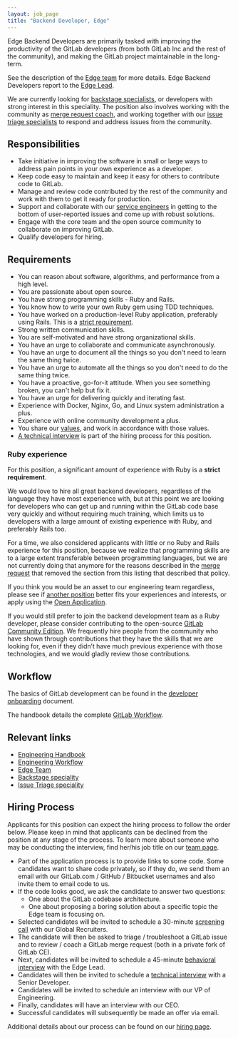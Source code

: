 ```yaml
---
layout: job_page
title: "Backend Developer, Edge"
---
```


Edge Backend Developers are primarily tasked with improving the productivity of
the GitLab developers (from both GitLab Inc and the rest of the community), and
making the GitLab project maintainable in the long-term.

See the description of the [Edge team](/handbook/edge) for more details. Edge
Backend Developers report to the [Edge Lead](/jobs/edge-lead/).

We are currently looking for [backstage specialists](/jobs/specialist/backstage),
or developers with strong interest in this speciality. The position
also involves working with the community as
[merge request coach](/jobs/merge-request-coach), and working together with our
[issue triage specialists](/jobs/specialist/issue-triage) to respond and address
issues from the community.

## Responsibilities

* Take initiative in improving the software in small or large ways to address
  pain points in your own experience as a developer.
* Keep code easy to maintain and keep it easy for others to contribute code to
  GitLab.
* Manage and review code contributed by the rest of the community and work with
  them to get it ready for production.
* Support and collaborate with our [service engineers](/jobs/service-engineer)
  in getting to the bottom of user-reported issues and come up with robust solutions.
* Engage with the core team and the open source community to collaborate on improving GitLab.
* Qualify developers for hiring.

## Requirements

* You can reason about software, algorithms, and performance from a high level.
* You are passionate about open source.
* You have strong programming skills - Ruby and Rails.
* You know how to write your own Ruby gem using TDD techniques.
* You have worked on a production-level Ruby application, preferably using Rails.
  This is a [strict requirement](#ruby-experience).
* Strong written communication skills.
* You are self-motivated and have strong organizational skills.
* You have an urge to collaborate and communicate asynchronously.
* You have an urge to document all the things so you don't need to learn the same
  thing twice.
* You have an urge to automate all the things so you don't need to do the same thing
  twice.
* You have a proactive, go-for-it attitude. When you see something broken, you can't
  help but fix it.
* You have an urge for delivering quickly and iterating fast.
* Experience with Docker, Nginx, Go, and Linux system administration a plus.
* Experience with online community development a plus.
* You share our [values](/handbook/values), and work in accordance with those
  values.
* [A technical interview](/jobs/#technical-interview) is part of the hiring
  process for this position.

### Ruby experience

For this position, a significant amount of experience with Ruby is a **strict
requirement**.

We would love to hire all great backend developers, regardless of the language
they have most experience with, but at this point we are looking for developers
who can get up and running within the GitLab code base very quickly and without
requiring much training, which limits us to developers with a large amount of
existing experience with Ruby, and preferably Rails too.

For a time, we also considered applicants with little or no Ruby and Rails
experience for this position, because we realize that programming skills are to
a large extent transferable between programming languages, but we are not
currently doing that anymore for the reasons described in the
[merge request](https://gitlab.com/gitlab-com/www-gitlab-com/merge_requests/2695)
that removed the section from this listing that described that policy.

If you think you would be an asset to our engineering team regardless, please
see if [another position](/jobs) better fits your experiences and interests,
or apply using the [Open Application](/jobs/open-application/).

If you would still prefer to join the backend development team as a Ruby
developer, please consider contributing to the open-source
[GitLab Community Edition](https://gitlab.com/gitlab-org/gitlab-ce). We
frequently hire people from the community who have shown through contributions
that they have the skills that we are looking for, even if they didn’t have much
previous experience with those technologies, and we would gladly review those
contributions.

## Workflow

The basics of GitLab development can be found in the [developer onboarding](/handbook/developer-onboarding/#basics-of-gitlab-development) document.

The handbook details the complete [GitLab Workflow](/handbook/communication/#gitlab-workflow).

## Relevant links

- [Engineering Handbook](/handbook/engineering)
- [Engineering Workflow](/handbook/engineering/workflow)
- [Edge Team](/handbook/edge)
- [Backstage speciality](/jobs/specialist/backstage)
- [Issue Triage speciality](/jobs/specialist/issue-triage)

## Hiring Process

Applicants for this position can expect the hiring process to follow the order below. Please keep in mind that applicants can be declined from the position at any stage of the process. To learn more about someone who may be conducting the interview, find her/his job title on our [team page](/team).


* Part of the application process is to provide links to some code. Some
  candidates want to share code privately, so if they do, we send them an email
  with our GitLab.com / GitHub / Bitbucket usernames and also invite them to
  email code to us.
* If the code looks good, we ask the candidate to answer two questions:
  - One about the GitLab codebase architecture.
  - One about proposing a boring solution about a specific topic the Edge team
  is focusing on.
* Selected candidates will be invited to schedule a 30-minute
  [screening call](/handbook/hiring/#screening-call) with our Global Recruiters.
* The candidate will then be asked to triage / troubleshoot a GitLab issue and
  to review / coach a GitLab merge request (both in a private fork of GitLab CE).
* Next, candidates will be invited to schedule a 45-minute
  [behavioral interview](/handbook/hiring/#behavioral-questions-star) with the
  Edge Lead.
* Candidates will then be invited to schedule a
  [technical interview](/jobs/#technical-interview) with a Senior Developer.
* Candidates will be invited to schedule an interview with our VP of Engineering.
* Finally, candidates will have an interview with our CEO.
* Successful candidates will subsequently be made an offer via email.

Additional details about our process can be found on our [hiring page](/handbook/hiring).
